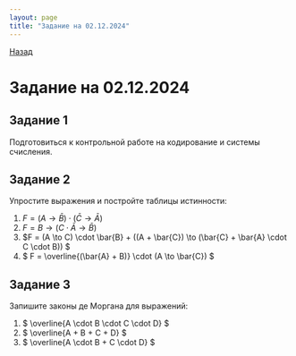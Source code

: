 ```yaml
---
layout: page
title: "Задание на 02.12.2024"
---
```


[Назад](/compsci/10b2024.html)

# Задание на 02.12.2024

## Задание 1

Подготовиться к контрольной работе на кодирование и системы счисления.

## Задание 2

Упростите выражения и постройте таблицы истинности:

<!-- 1. F = (A &#8594; B&#773;) &middot; (C&#773; &#8594; A&#773;)
2. F = B &#8594; (C &middot; A&#773; &#8594; B&#773;)
3. F = (A &#8594; C) &middot; B&#773; + ((A + C&#773;) &#8594; (C&#773; + A&#773; &middot; C &middot; B))
4. F = <span style="text-decoration:overline">(A&#773; + B)</span> &middot; (A &#8594; C&#773;) -->

1. $F = (A \to \bar{B}) \cdot (\bar{C} \to \bar{A})$
2. $F = B \to (C \cdot \bar{A} \to \bar{B})$
3. $F = (A \to C) \cdot \bar{B} + ((A + \bar{C}) \to (\bar{C} + \bar{A} \cdot C \cdot B)) $
4. $ F = \overline{(\bar{A} + B)} \cdot (A \to \bar{C}) $

## Задание 3

Запишите законы де Моргана для выражений:

<!-- 1. <span style="text-decoration:overline">A &middot; B &middot; C &middot; D</span>
2. <span style="text-decoration:overline">A + B + C + D</span>
3. <span style="text-decoration:overline">A &middot; B + C &middot; D</span> -->

1. $ \overline{A \cdot B \cdot C \cdot D} $
2. $ \overline{A + B + C + D} $
3. $ \overline{A \cdot B + C \cdot D} $